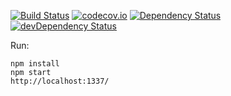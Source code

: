 [![Build Status](https://travis-ci.org/toomastahves/react-starter.svg?branch=master)](https://travis-ci.org/toomastahves/react-starter)
[![codecov.io](https://codecov.io/github/toomastahves/react-starter/coverage.svg?branch=master)](https://codecov.io/github/toomastahves/react-starter?branch=master)
[![Dependency Status](https://david-dm.org/toomastahves/react-starter.svg)](https://david-dm.org/toomastahves/react-starter)
[![devDependency Status](https://david-dm.org/toomastahves/react-starter/dev-status.svg)](https://david-dm.org/toomastahves/react-starter#info=devDependencies)

Run:
```
npm install
npm start
http://localhost:1337/
```
